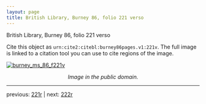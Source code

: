 ```yaml
---
layout: page
title: British Library, Burney 86, folio 221 verso
---
```


British Library, Burney 86, folio 221 verso

Cite this object as `urn:cite2:citebl:burney86pages.v1:221v`.  The full image is linked to a citation tool you can use to cite regions of the image.

[![burney_ms_86_f221v](http://www.homermultitext.org/iipsrv?IIIF=/project/homer/pyramidal/deepzoom/citebl/burney86imgs/v1/burney_ms_86_f221v.tif/full/800,/0/default.jpg)](http://www.homermultitext.org/ict2/?urn=urn:cite2:citebl:burney86imgs.v1:burney_ms_86_f221v) 

<p style="text-align: center; font-style: italic;">Image in the public domain.</p>

---

previous: [221r](../221r/) | next: [222r](../222r/)